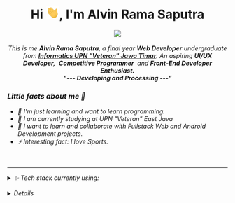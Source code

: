 <h1 align="center">Hi <img src="https://raw.githubusercontent.com/ABSphreak/ABSphreak/master/gifs/Hi.gif" width="30px">, I'm Alvin Rama Saputra</h1>
<p align="center">
  <a href="https://github.com/Alvinnn-R/readme-typing-svg"><img src="https://readme-typing-svg.herokuapp.com?lines=Junior+Web+Developer;Student+Informatics+UPN+Veteran+Jawa+Timur;WEB%20|%20UI/UX%20Enthusiast;&center=true&width=500&height=50"></a>
</p>

<p align="center">
  <em>
    This is me <b>Alvin Rama Saputra</b>, a final year <b>Web Developer</b> undergraduate from <a href="https://if.upnjatim.ac.id/"> <b>Informatics UPN "Veteran" Jawa Timur</b></a>.
    An aspiring <b>UI/UX Developer,</b>&nbsp; <b>Competitive Programmer</b>&nbsp; and <b> Front-End Developer Enthusiast.</b> 
  <br>
  <b><i>"--- Developing and Processing ---"</i></b>
</p>

<h3>Little facts about me 🧑</h3>

- 🧞 I'm just learning and want to learn programming.
- 🔭 I am currently studying at UPN "Veteran" East Java
- 👯 I want to learn and collaborate with Fullstack Web and Android Development projects.
- ⚡ Interesting fact: I love Sports.
<br>

---

<details>
<summary>
  ✨ Tech stack currently using:
</summary>
   <br>
<!-- <code><a href="https://www.w3.org/html/" target="_blank"><img height="30" src="https://raw.githubusercontent.com/devicons/devicon/master/icons/html5/html5-original-wordmark.svg"></a></code> -->
<!-- <code><a href="https:https://www.w3schools.com/css/" target="_blank"><img height="30" src="https://raw.githubusercontent.com/devicons/devicon/master/icons/css3/css3-original-wordmark.svg"></a></code> -->
<code><a href="https://www.javascript.com/" target="_blank"><img height="30" src="https://raw.githubusercontent.com/devicons/devicon/master/icons/javascript/javascript-plain.svg"></a></code>
<!-- <code><a href="https://nextjs.org/" target="_blank"><img height="30" src="https://upload.wikimedia.org/wikipedia/commons/thumb/1/10/Cib-next-js_%28CoreUI_Icons_v1.0.0%29.svg/120px-Cib-next-js_%28CoreUI_Icons_v1.0.0%29.svg.png"></a></code> -->
<code><a href="https://www.w3schools.com/html/" target="_blank"><img height="30" src="https://www.vectorlogo.zone/logos/w3_html5/w3_html5-icon.svg"></a></code>
<code><a href="https://www.w3schools.com/css/" target="_blank"><img height="30" src="https://raw.githubusercontent.com/devicons/devicon/master/icons/css3/css3-original.svg"></a></code>
<!-- <code><a href="https://id.heroku.com/login" target="_blank"><img src="https://www.vectorlogo.zone/logos/heroku/heroku-icon.svg" alt="heroku"  height="30"></a></code> -->
<!-- <code><a href="https://redux.js.org" target="_blank"> <img src="https://raw.githubusercontent.com/devicons/devicon/master/icons/redux/redux-original.svg" alt="redux" height="30"></a></code> -->
<!-- <code><a href="https://sass-lang.com" target="_blank"> <img src="https://raw.githubusercontent.com/devicons/devicon/master/icons/sass/sass-original.svg" alt="sass"  height="30"></a></code> -->
<!-- <code><a href="https://nodejs.org/en/" target="_blank"><img height="30" src="https://www.vectorlogo.zone/logos/nodejs/nodejs-icon.svg"></a></code> -->
<code><a href="https://git-scm.com/" target="_blank"><img height="30" src="https://www.vectorlogo.zone/logos/git-scm/git-scm-icon.svg"></a></code>
<code><a href="https://getbootstrap.com" target="_blank"><img height="30" src="https://raw.githubusercontent.com/devicons/devicon/master/icons/bootstrap/bootstrap-plain-wordmark.svg"></a></code>
<code><a href="https://laravel.com/" target="_blank"><img height="30" src="https://raw.githubusercontent.com/devicons/devicon/master/icons/laravel/laravel-plain-wordmark.svg"></a></code>
<code><a href="https://www.mysql.com/" target="_blank"><img height="30" src="https://raw.githubusercontent.com/devicons/devicon/master/icons/mysql/mysql-original-wordmark.svg"></a></code>
<code><a href="https://www.php.net" target="_blank"><img height="30" src="https://raw.githubusercontent.com/devicons/devicon/master/icons/php/php-original.svg"></a></code>
<code> <a href="https://tailwindcss.com/" target="_blank"> <img src="https://www.vectorlogo.zone/logos/tailwindcss/tailwindcss-icon.svg" alt="tailwind" height="30"/> </a> </code>
<code><a href="https://reactjs.org/" target="_blank"><img height="30" src="https://www.vectorlogo.zone/logos/reactjs/reactjs-icon.svg"></a></code>


  
</details>
<br>

<details>
<!-- <summary> -->
<!--   🌱 Looking forward to learn: -->
<!-- </summary> -->
<!--    <br> -->
<!-- <code><a href="https://flutter.dev/" target="_blank"><img height="30" src="https://www.vectorlogo.zone/logos/flutterio/flutterio-icon.svg"></a></code> -->
<!-- <code><a href="https://cloud.google.com/" target="_blank"><img height="30" src="https://www.vectorlogo.zone/logos/google_cloud/google_cloud-icon.svg"></a></code> -->
<!-- <code><a href="https://analytics.google.com/" target="_blank"><img height="30" src="https://www.vectorlogo.zone/logos/google_analytics/google_analytics-icon.svg"></a></code> -->
<!-- <code><a href="https://www.tensorflow.org/" target="_blank"><img height="30" src="https://www.vectorlogo.zone/logos/tensorflow/tensorflow-icon.svg"></a></code> -->
<!-- <code><a href="https://azure.microsoft.com/en-us/" target="_blank"><img height="30" src="https://www.vectorlogo.zone/logos/microsoft_azure/microsoft_azure-icon.svg"></a></code> -->
<!-- <code><a href="https://opencv.org/" target="_blank"><img height="30" src="https://www.vectorlogo.zone/logos/opencv/opencv-icon.svg"></a></code> -->
<!-- <code><a href="https://pytorch.org/" target="_blank"><img height="30" src="https://www.vectorlogo.zone/logos/pytorch/pytorch-icon.svg"></a></code> -->
<!-- <code><a href="https://aws.amazon.com/" target="_blank"><img height="30" src="https://www.vectorlogo.zone/logos/amazon_aws/amazon_aws-icon.svg"></a></code> -->
<!-- </details> -->
<!-- <br> -->

---

<!--<details open=""> -->
<details open="true">
<summary>
 📔 GitHub Stats:
</summary>
<br>
<p align="center">
  <a href="https://github.com/Alvinnn-R">
    <img align="center"  height="175px" src="https://github-readme-stats.vercel.app/api?username=Alvinnn-R&show_icons=true&hide_border=true&title_color=94b4a4&amp&icon_color=FFFFFF&amp&text_color=FFFFFF&amp&bg_color=000000&count_private=true&include_all_commits=true"/>
  </a>
  <a href="https://github.com/Alvinnn-R">
    <img align="center" height="175px"  src="https://github-readme-stats.vercel.app/api/top-langs/?username=Alvinnn-R&text_color=FFFFFF&bg_color=000000&title_color=94b4a4&langs_count=15&layout=compact&hide_border=true" />
  </a>
</p>
  <p align="center"><img align="center" src="https://github-readme-streak-stats.herokuapp.com/?user=Alvinnn-R&text_color=FFFFFF&bg_color=000000&title_color=94b4a4&langs_count=15&layout=compact&hide_border=true" alt="Alvinnn-R" /></p>
</details>

---

<h4> Connect with me🤝: <h4>
  </hr>
  <a href="https://www.linkedin.com/in/alvin-rama-saputra-a9a254272">
   <img align="left" alt=" Alvin Rama Saputra | Linkedin" width="24px" src="https://www.vectorlogo.zone/logos/linkedin/linkedin-icon.svg" />
  </a>
  <a href="mailto:alvinramasaputra29@gmail.com">
    <img align="left" alt="Alvin Rama Saputra | Gmail" width="26px" src="https://www.vectorlogo.zone/logos/gmail/gmail-icon.svg" />
  </a>
<!--   <a href="https://twitter.com/Ratheshan_03">
    <img align="left" alt="Alvin Rama Saputra| Twitter" width="26px" src="https://www.vectorlogo.zone/logos/twitter/twitter-official.svg" />
  </a> -->
  <a href="https://www.instagram.com/alvnrma_s/">
    <img align="left" alt="Alvin Rama Saputra | Instagram" width="24px" src="https://www.vectorlogo.zone/logos/instagram/instagram-icon.svg" />
  </a>
<!--    <a href="https://www.facebook.com/profile.php?id=100003874786181">
    <img align="left" alt="Alvin Rama Saputra| Github" width="26px" src="https://www.vectorlogo.zone/logos/facebook/facebook-tile.svg" />
  </a> -->
   <a href="https://github.com/Alvinnn-R">
    <img align="left" alt="Alvin Rama Saputra| Github" width="26px" src="https://www.vectorlogo.zone/logos/github/github-tile.svg" />
  </a>
  <br>
  
<p align="right" > <img src="https://komarev.com/ghpvc/?username=Alvinnn-R&label=Profile%20views&color=0e75b6&style=flat" alt="Alvinnn-R" /> </p>
